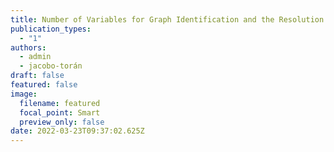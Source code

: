 ```yaml
---
title: Number of Variables for Graph Identification and the Resolution of GI Formulas
publication_types:
  - "1"
authors:
  - admin
  - jacobo-torán
draft: false
featured: false
image:
  filename: featured
  focal_point: Smart
  preview_only: false
date: 2022-03-23T09:37:02.625Z
---
```

